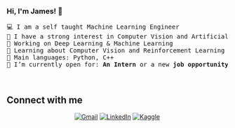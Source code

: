 ### Hi, I'm James! 👋

<!--
**dugerij/dugerij** is a ✨ _special_ ✨ repository because its `README.md` (this file) appears on your GitHub profile.

Here are some ideas to get you started:

- 🔭 I’m currently working on ...
- 🌱 I’m currently learning ...
- 👯 I’m looking to collaborate on ...
- 🤔 I’m looking for help with ...
- 💬 Ask me about ...
- 📫 How to reach me: ...
- 😄 Pronouns: ...
- ⚡ Fun fact: ...
-->
<pre>
💻 I am a self taught Machine Learning Engineer
📝 I have a strong interest in Computer Vision and Artificial Intelligence
🔭 Working on Deep Learning & Machine Learning
🌱 Learning about Computer Vision and Reinforcement Learning
🌟 Main languages: Python, C++
🤔 I’m currently open for: <b>An Intern</b> or a new <b>job opportunity</b>, this is <a href="linktoresume" target="_blank">MY RESUME.</a>
</pre>

<br/>

## Connect with me

<p align="center">
	<a href="mailto:dugeri.jude@gmail.com"><img img src="https://img.shields.io/badge/gmail-%23EA4335.svg?style=plastic&logo=gmail&logoColor=white" alt="Gmail"/></a>
	<a href="https://www.linkedin.com/in/james-dugeri-52b450b7/"><img src="https://img.shields.io/badge/linkedin-%230A66C2.svg?style=plastic&logo=linkedin&logoColor=white" alt="LinkedIn"/></a>
	<a href="https://www.kaggle.com/judedugeri"><img src="https://img.shields.io/badge/kaggle-%230A66C2.svg?style=plastic&logo=kaggle&logoColor=white" alt="Kaggle"/></a>
</p>
